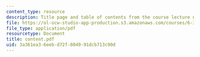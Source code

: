 ```yaml
---
content_type: resource
description: Title page and table of contents from the course lecture notes.
file: https://ol-ocw-studio-app-production.s3.amazonaws.com/courses/6-334-power-electronics-spring-2007/3a361ea36eebd72f804991dcb713c90d_content.pdf
file_type: application/pdf
resourcetype: Document
title: content.pdf
uid: 3a361ea3-6eeb-d72f-8049-91dcb713c90d
---
```

